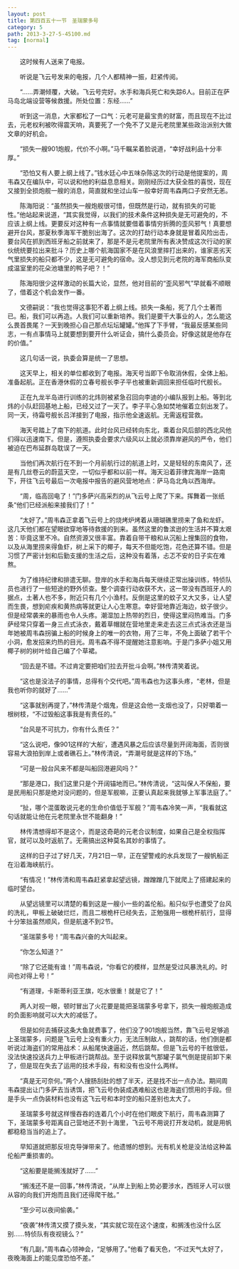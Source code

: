 ```yaml
---
layout: post
title: 第四百五十一节　圣瑞蒙多号
category: 5
path: 2013-3-27-5-45100.md
tag: [normal]
---
```


　　这时候有人送来了电报。

　　听说是飞云号发来的电报，几个人都精神一振，赶紧传阅。

　　“……弄潮倾覆，大破。飞云号完好。水手和海兵死亡和失踪6人。目前正在萨马岛北端设营等候救援。所处位置：东经……”

　　听到这一消息，大家都松了一口气：元老可是最宝贵的财富，而且现在不比过去，元老权利被吹得震天响，真要死了一个免不了又是元老院里某些政治派别大做文章的好机会。

　　“损失一艘901炮舰，代价不小啊。”马千瞩呆着脸说道，“幸好战利品十分丰厚。”

　　“恐怕又有人要上纲上线了。”钱水廷心中五味杂陈这次的行动是他提案的，周韦森又在编队中，可以说和他的利益息息相关。刚刚经历过大获全胜的喜悦，现在又接到全损炮舰一艘的消息，简直就和坐过山车一般幸好周韦森两口子安然无恙。

　　陈海阳说：“虽然损失一艘炮舰很可惜，但既然是行动，就有损失的可能性。”他站起来说道，“其实我觉得，以我们的技术条件这种损失是无可避免的，不应该上纲上线。更要反对这种有一点事情就要借着事情穷折腾的歪风邪气！真要想避开台风，那夏秋季海军干脆别出海了。这次的打劫行动本身就是冒着风险出击，要台风在抓到西班牙船之前就来了，那是不是元老院里所有表决赞成这次行动的家伙统统要拉出来批斗？历史上哪个航海国家不是在风浪里摔打出来的，谁家恶劣天气里损失的船只都不少，这是无可避免的宿命。没人想见到元老院的海军商船队变成温室里的花朵池塘里的鸭子吧？！”

　　陈海阳很少这样激动的长篇大论，显然，他对目前的“歪风邪气”早就看不顺眼了，借着这个机会发作一番。

　　文德嗣说：“我也觉得这事犯不着上纲上线。损失一条船，死了几个土著而已。船，我们可以再造。人我们可以重新培养。我们是要干大事业的人，怎么能这么畏首畏尾？一天到晚担心自己那点坛坛罐罐。”他挥了下手臂，“我最反感某些同志，一有点事情马上就要想到要开什么听证会，搞什么委员会。好像这就是他存在的价值。”

　　这几句话一说，执委会算是统一了思想。

　　这天早上，相关的单位都收到了电报。海天号当即下令取消休假，全体上船。准备起航。正在香港休假的立春号舰长李子平也被重新调回来担任临时代舰长。

　　正在九龙半岛进行训练的北炜则被紧急召回向李迪的小编队报到上船。等到北炜的小队赶回基地上船，已经又过了一天了。李子平心急如焚地催着立刻出发了。同一天，待霜号舰长吕洋接到了电报，指示他全速返航。无需返程营救。

　　海天号踏上了南下的航道。此时台风已经转向东北，乘着台风后部的西北风他们得以迅速南下。但是，遵照执委会要求六级风以上就必须靠岸避风的严令，他们被迫在巴布延群岛耽误了一天。

　　当他们再次航行在不到一个月前航行过的航道上时，又是轻轻的东南风了，还是有几丝卷云的蔚蓝天空，一切似乎都和以前一样。海天沿着菲律宾海岸一路南下，开往飞云号最后一次电报中报告的避风营地地点：萨马岛北角以西海岸。

　　“周，临高回电了！”门多萨兴高采烈的从飞云号上爬了下来。挥舞着一张纸条“他们已经派船来接我们了！”

　　“太好了。”周韦森正拿着飞云号上的烧烤炉烤着从珊瑚礁里捞来了鱼和龙虾。这几天他们都在望眼欲穿地等待救援的到来。虽然这里的鲁滨逊的生活并不算太艰苦：毕竟这里不冷。自然资源又很丰富。靠着自带干粮和从沉船上搜集回的食物，以及从海里捞来得鱼虾，树上采下的椰子，每天不但能吃饱，花色还算不错。但是习惯了严密计划和后勤支援的生活之后，这种没有着落，忐忑不安的日子实在难熬。

　　为了维持纪律和排遣无聊。登岸的水手和海兵每天继续正常出操训练，特侦队员也进行了一些短途的野外侦查。整个调查行动收获不大，这一带没有西班牙人的据点，土著人也不多，附近只有几个小渔村。反倒是这里的蚊子又大又多，让人望而生畏，想到疟疾和黄热病等就更让人心生寒意。幸好营地靠近海边，蚊子很少。但是经常袭来的暴雨也令人头疼。潮湿加上热带的烈日，使得这里闷热难当。门多萨经常只穿着一身三点式泳衣，戴着草帽就在营地里走来走去这三点式泳衣还是当年她被周韦森拐骗上船的时候身上的唯一的衣物，用了三年，不免上面破了若干个小洞，愈发招来灼热的目光。周韦森不得不提醒她注意影响。于是门多萨小姐又用椰子树的树叶给自己编了个草裙。

　　“回去是不错。不过肯定要把咱们拉去开批斗会啊。”林传清笑着说。

　　“这也是没法子的事情，总得有个交代吧。”周韦森也为这事头疼，“老林，但是我也听你的就好了……”

　　“这事就别再提了，”林传清是个烟鬼，但是这会他一支烟也没了，只好嚼着一根树枝，“不过毁船这事我是有责任的。”

　　“台风是不可抗力，你有什么责任？”

　　“这么说吧，像901这样的‘大船’，遭遇风暴之后应该尽量到开阔海面，否则很容易大浪拍到岸上或者礁石上。”林传清说，“弄潮号就是这样的下场。”

　　“可是一般台风来不都是叫船回港避风吗？”

　　“那是港口，我们这里只是个开阔锚地而已。”林传清说，“这叫保人不保船，要是民用船只那是绝对没问题的，但是军舰嘛，正要认真起来我就够上军事法庭了。”

　　“扯，哪个混蛋敢说元老的生命价值低于军舰？”周韦森冷笑一声，“我看就这句话就能让他在元老院里永世不能翻身！”

　　林传清想得却不是这个，而是这奇葩的元老合议制度，如果自己是全权指挥官，就可以及时返航了。无需搞出这种莫名其妙的事情了。

　　这样的日子过了好几天，7月21日一早，正在望警戒的水兵发现了一艘帆船正在沿着海峡航行。

　　“有情况！”林传清和周韦森赶紧拿起望远镜，蹭蹭蹭几下就爬上了搭建起来的临时望台。

　　从望远镜里可以清楚的看到这是一艘小一些的盖伦船。船只似乎也遭受了台风的洗礼，甲板上破破烂烂，而且二根桅杆已经失去，正勉强用一根桅杆航行，显得十分笨拙虽然顺风，但是航速不到2节。

　　“圣瑞蒙多号！”周韦森兴奋的大叫起来。

　　“你怎么知道？”

　　“除了它还能有谁！”周韦森说，“你看它的模样，显然是受过风暴洗礼的。时间也对得上号！”

　　“有道理，卡斯蒂利亚王旗，吃水很重！就是它了！”

　　两人对视一眼，顿时冒出了火花要是能把圣瑞蒙多号拿下，损失一艘炮舰造成的负面影响就可以大大的减低了。

　　但是如何去捕获这条大鱼就费事了，他们没了901炮舰当然，靠飞云号足够追上圣瑞蒙多，问题是飞云号上没有重火力，无法压制敌人，跳帮的话，他们倒是都听说过海盗们的常用战术：从船尾快速逼近，然后跳帮。但是飞云号的干舷很低，没法快速投送兵力上甲板进行跳帮战。至于说释放氯气那罐子氯气倒是提前卸下来了，但是现在失去了运用的技术手段，有和没有也没什么两样。

　　“真是无可奈何。”两个人搜肠刮肚的想了半天，还是找不出一点办法。期间周韦森提出让门多萨去当诱饵，把飞云号伪装成遇难船这也是海盗们惯用的手段。但是手头一点伪装材料也没有这飞云号和本时空的船只差别也太大了。

　　圣瑞蒙多号就这样慢吞吞的连着几个小时在他们眼皮下航行，周韦森测算了下，圣瑞蒙多号距离自己营地还不到十海里，飞云号不用说打开发动机，就是用帆都稳稳当当的追上了。

　　早知道就把那反坦克导弹带来了。他遗憾的想到。光有机关枪是没法给这种盖伦船严重损害的。

　　“这船要是能搁浅就好了……”

　　“搁浅还不是一回事，”林传清说，“从岸上到船上势必要涉水，西班牙人可以很从容的向我们开炮而且我们还得爬干舷。”

　　“至少可以夜间偷袭。”

　　“夜袭”林传清又摸了摸头发，“其实就它现在这个速度，和搁浅也没什么区别……特侦队有夜视镜么？”

　　“有几副，”周韦森心领神会，“足够用了。”他看了看天色，“不过天气太好了，夜晚海面上的能见度恐怕不差。”